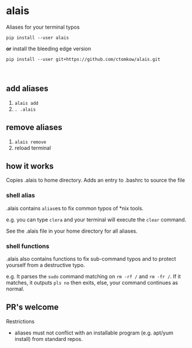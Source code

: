 # alais

Aliases for your terminal typos

`pip install --user alais`

**or** install the bleeding edge version

`pip install --user git+https://github.com/ctomkow/alais.git`

<br>

## add aliases
1. `alais add`
2. `. .alais`

## remove aliases
1. `alais remove`
2. reload terminal

## how it works
Copies .alais to home directory. Adds an entry to .bashrc to source the file

### shell alias
.alais contains `alias`es to fix common typos of *nix tools.

e.g. you can type `clera` and your terminal will execute the `clear` command.

See the .alais file in your home directory for all aliases.

### shell functions
.alais also contains functions to fix sub-command typos and to protect yourself from a destructive typo.

e.g. It parses the `sudo` command matching on `rm -rf /` and `rm -fr /`. If it matches, it outputs `pls no` then exits, else, your command continues as normal.

## PR's welcome
Restrictions
* aliases must not conflict with an installable program (e.g. apt/yum install) from standard repos.
